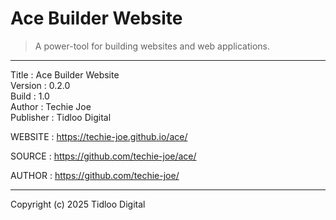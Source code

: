 # Ace Builder Website
> A power-tool for building websites and web applications.
------------------------------------------------------------------

Title     : Ace Builder Website  
Version   : 0.2.0  
Build     : 1.0  
Author    : Techie Joe  
Publisher : Tidloo Digital  

WEBSITE   : https://techie-joe.github.io/ace/  

SOURCE    : https://github.com/techie-joe/ace/  

AUTHOR    : https://github.com/techie-joe/  

------------------------------------------------------------------

Copyright (c) 2025 Tidloo Digital